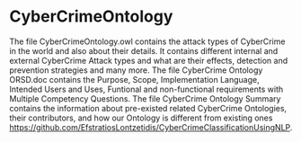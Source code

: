 # CyberCrimeOntology
The file CyberCrimeOntology.owl contains the attack types of CyberCrime in the world and also about their details.
It contains different internal and external CyberCrime Attack types and what are their effects, detection and prevention strategies and many more.
The file CyberCrime Ontology ORSD.doc contains the Purpose, Scope, Implementation Language, Intended Users and Uses, Funtional and non-functional requirements with Multiple Competency Questions.
The file CyberCrime Ontology Summary contains the information about pre-existed related CyberCrime Ontologies, their contributors, and how our Ontology is different from existing ones https://github.com/EfstratiosLontzetidis/CyberCrimeClassificationUsingNLP.

